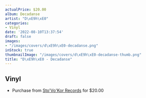 ```yaml
---
actualPrice: $20.00
album: Decadanse
artist: "D\xE9h\xE0"
categories:
- Vinyl
date: '2022-08-10T13:37:54'
draft: false
images:
- "/images/covers/d\xE9h\xE0-decadanse.png"
inStock: true
thumbnailImage: "/images/covers/d\xE9h\xE0-decadanse-thumb.png"
title: "D\xE9h\xE0 - Decadanse"
---
```


## Vinyl
* Purchase from [Sto'Vo'Kor Records](https://stovokor-records.com/products/deha-decadanse) for $20.00
